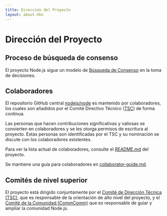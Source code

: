 ```yaml
---
title: Dirección del Proyecto
layout: about.hbs
---
```


# Dirección del Proyecto

## Proceso de búsqueda de consenso

El proyecto Node.js sigue un modelo de [Búsqueda de Consenso][] en la toma de decisiones.

## Colaboradores

El repositorio GitHub central [nodejs/node][] es mantenido por colaboradores, los cuales son añadidos por el Comité Directivo Técnico ([TSC][]) de forma continua.

Las personas que hacen contribuciones significativas y valiosas se convierten en colaboradores y se les otorga permisos de escritura al proyecto. Estas personas son identificadas por el TSC y su nominación se discute con los colaboradores existentes.

Para ver la lista actual de colaboradores, consulte el [README.md][] del proyecto.

Se mantiene una guía para colaboradores en [collaborator-guide.md][].

## Comités de nivel superior

El proyecto está dirigido conjuntamente por el [Comité de Dirección Técnica (TSC)][], que es responsable de la orientación de alto nivel del proyecto, y el [Comité de la Comunidad (CommComm)][] que es responsable de guiar y ampliar la comunidad Node.js.

[collaborator-guide.md]: https://github.com/nodejs/node/blob/master/doc/guides/collaborator-guide.md
[Comité de la Comunidad (CommComm)]: https://github.com/nodejs/community-committee/blob/master/Community-Committee-Charter.md
[Búsqueda de Consenso]: https://en.wikipedia.org/wiki/Consensus-seeking_decision-making
[README.md]: https://github.com/nodejs/node/blob/master/README.md#current-project-team-members
[Comité de Dirección Técnica (TSC)]: https://github.com/nodejs/TSC/blob/master/TSC-Charter.md
[TSC]: https://github.com/nodejs/TSC
[nodejs/node]: https://github.com/nodejs/node
